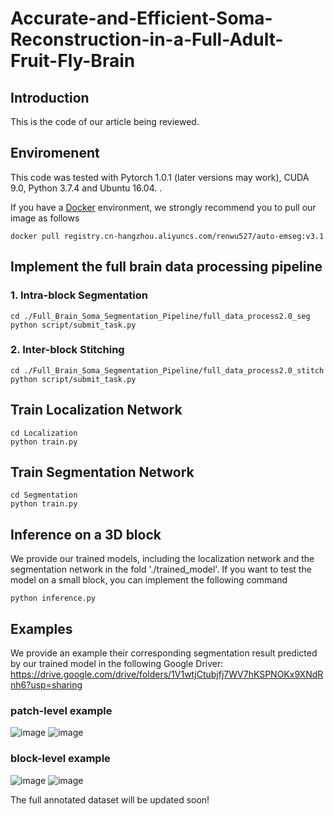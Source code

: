 # Accurate-and-Efficient-Soma-Reconstruction-in-a-Full-Adult-Fruit-Fly-Brain
## Introduction
This is the code of our article being reviewed.


## Enviromenent

This code was tested with Pytorch 1.0.1 (later versions may work), CUDA 9.0, Python 3.7.4 and Ubuntu 16.04. .

If you have a [Docker](https://www.docker.com/) environment, we strongly recommend you to pull our image as follows

```shell
docker pull registry.cn-hangzhou.aliyuncs.com/renwu527/auto-emseg:v3.1
```

## Implement the full brain data processing pipeline
### 1. Intra-block Segmentation
```shell
cd ./Full_Brain_Soma_Segmentation_Pipeline/full_data_process2.0_seg
python script/submit_task.py 
```
### 2. Inter-block Stitching
```shell
cd ./Full_Brain_Soma_Segmentation_Pipeline/full_data_process2.0_stitch
python script/submit_task.py 
```

## Train Localization Network
```shell
cd Localization
python train.py 
```

## Train Segmentation Network
```shell
cd Segmentation
python train.py 
```

## Inference on a 3D block
We provide our trained models, including the localization network and the segmentation network in the fold './trained_model'.
If you want to test the model on a small block, you can implement the following command
```shell
python inference.py
```
## Examples
We provide an example their corresponding segmentation result predicted by our trained model in the following Google Driver:
https://drive.google.com/drive/folders/1V1wtjCtubjfj7WV7hKSPNOKx9XNdRnh6?usp=sharing
### patch-level example
![image](https://user-images.githubusercontent.com/54794058/170444994-4b633c8b-4f7c-4ebe-a5e2-a25bb0cbb0ae.png)
![image](https://user-images.githubusercontent.com/54794058/170445007-5e382c10-a1ec-442c-a91d-9744d308718c.png)
### block-level example
![image](https://user-images.githubusercontent.com/54794058/170445207-382413cc-203a-4312-8efa-880fc4644f9f.png)
![image](https://user-images.githubusercontent.com/54794058/170445219-7311382a-0f4b-4f28-9e26-70f7809db6a5.png)

The full annotated dataset will be updated soon!



